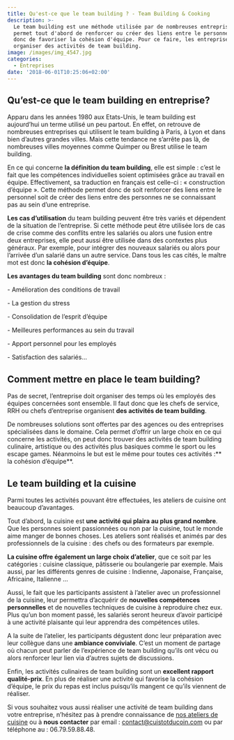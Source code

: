```yaml
---
title: Qu'est-ce que le team building ? - Team Building & Cooking
description: >-
  Le team building est une méthode utilisée par de nombreuses entreprises. Elle
  permet tout d'abord de renforcer ou créer des liens entre le personnel, et
  donc de favoriser la cohésion d'équipe. Pour ce faire, les entreprises doivent
  organiser des activités de team building.
image: /images/img_4547.jpg
categories:
  - Entreprises
date: '2018-06-01T10:25:06+02:00'
---
```

## **Qu’est-ce que le team building en entreprise**?

Apparu dans les années 1980 aux Etats-Unis, le team building est aujourd’hui un terme utilisé un peu partout. En effet, on retrouve de nombreuses entreprises qui utilisent le team building à Paris, à Lyon et dans bien d’autres grandes villes. Mais cette tendance ne s’arrête pas là, de nombreuses villes moyennes comme Quimper ou Brest utilise le team building.

En ce qui concerne **la définition du team building**, elle est simple : c’est le fait que les compétences individuelles soient optimisées grâce au travail en équipe. Effectivement, sa traduction en français est celle-ci : « construction d’équipe ».  Cette méthode permet donc de soit renforcer des liens entre le personnel soit de créer des liens entre des personnes ne se connaissant pas au sein d’une entreprise. 

**Les cas d’utilisation** du team building peuvent être très variés et dépendent de la situation de l’entreprise. Si cette méthode peut être utilisée lors de cas de crise comme des conflits entre les salariés ou alors une fusion entre deux entreprises, elle peut aussi être utilisée dans des contextes plus généraux. Par exemple, pour intégrer des nouveaux salariés ou alors pour l’arrivée d’un salarié dans un autre service. Dans tous les cas cités, le maître mot est donc **la cohésion d’équipe**.

**Les avantages du team building** sont donc nombreux :

\-	Amélioration des conditions de travail

\-	La gestion du stress

\-	Consolidation de l’esprit d’équipe

\-	Meilleures performances au sein du travail

\-	Apport personnel pour les employés

\-	Satisfaction des salariés…

## **Comment mettre en place le team building**?

Pas de secret, l’entreprise doit organiser des temps où les employés des équipes concernées sont ensemble. Il faut donc que les chefs de service, RRH ou chefs d’entreprise organisent **des activités de team building**.  

De nombreuses solutions sont offertes par des agences ou des entreprises spécialisées dans le domaine. Cela permet d’offrir un large choix en ce qui concerne les activités, on peut donc trouver des activités de team building culinaire, artistique ou des activités plus basiques comme le sport ou les escape games. Néanmoins le but est le même pour toutes ces activités :** la cohésion d’équipe**.

## **Le team building et la cuisine**

Parmi toutes les activités pouvant être effectuées, les ateliers de cuisine ont beaucoup d’avantages.

Tout d’abord, la cuisine est **une activité qui plaira au plus grand nombre**. Que les personnes soient passionnées ou non par la cuisine, tout le monde aime manger de bonnes choses. Les ateliers sont réalisés et animés par des professionnels de la cuisine : des chefs ou des formateurs par exemple. 

**La cuisine offre également un large choix d’atelier**, que ce soit par les catégories : cuisine classique, pâtisserie ou boulangerie par exemple. Mais aussi, par les différents genres de cuisine : Indienne, Japonaise, Française, Africaine, Italienne …

Aussi, le fait que les participants assistent à l’atelier avec un professionnel de la cuisine, leur permettra d’acquérir de **nouvelles compétences personnelles** et de nouvelles techniques de cuisine à reproduire chez eux. Plus qu’un bon moment passé, les salariés seront heureux d’avoir participé à une activité plaisante qui leur apprendra des compétences utiles.

A la suite de l’atelier, les participants dégustent donc leur préparation avec leur collègue dans une **ambiance conviviale**. C’est un moment de partage où chacun peut parler de l’expérience de team building qu’ils ont vécu ou alors renforcer leur lien via d’autres sujets de discussions.

Enfin, les activités culinaires de team building sont un **excellent rapport qualité-prix**. En plus de réaliser une activité qui favorise la cohésion d’équipe, le prix du repas est inclus puisqu’ils mangent ce qu’ils viennent de réaliser. 

Si vous souhaitez vous aussi réaliser une activité de team building dans votre entreprise, n’hésitez pas à prendre connaissance de [nos ateliers de cuisine](https://www.cuistotducoin.com/) ou à **nous contacter** par email : contact@cuistotducoin.com ou par téléphone au :  06.79.59.88.48.
